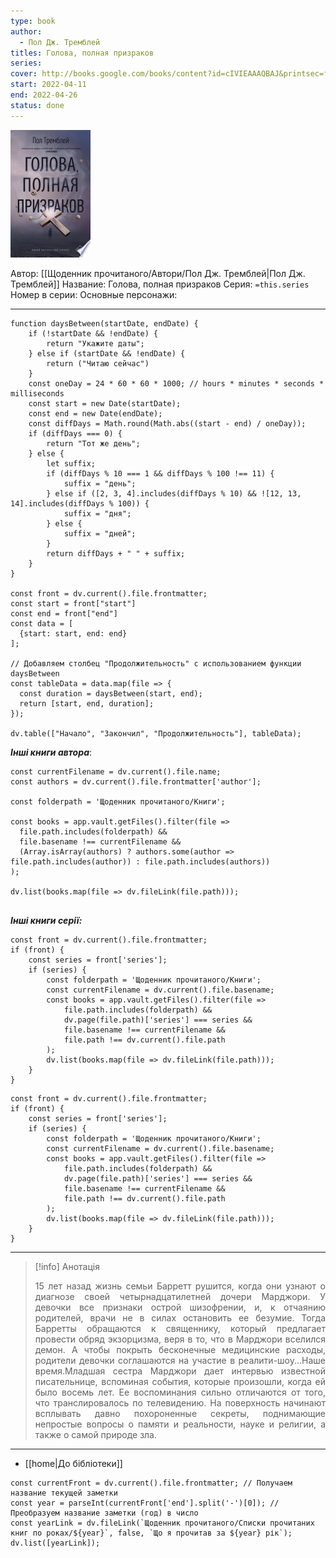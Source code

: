 ```yaml
---
type: book
author:
  - Пол Дж. Тремблей
titles: Голова, полная призраков
series:
cover: http://books.google.com/books/content?id=cIVIEAAAQBAJ&printsec=frontcover&img=1&zoom=1&edge=curl&source=gbs_api
start: 2022-04-11
end: 2022-04-26
status: done
---
```

![cover|150](media/cover!150-222.jpg)

Автор: [[Щоденник прочитаного/Автори/Пол Дж. Тремблей|Пол Дж. Тремблей]]
Название: Голова, полная призраков
Серия:  `=this.series`
Номер в серии:
Основные персонажи:

---
```dataviewjs
function daysBetween(startDate, endDate) {
	if (!startDate && !endDate) { 
		return "Укажите даты"; 
	} else if (startDate && !endDate) {
		return ("Читаю сейчас")
	}
	const oneDay = 24 * 60 * 60 * 1000; // hours * minutes * seconds * milliseconds
	const start = new Date(startDate);
	const end = new Date(endDate);
	const diffDays = Math.round(Math.abs((start - end) / oneDay));
	if (diffDays === 0) {
		return "Тот же день";   
	} else {
		let suffix;     
	    if (diffDays % 10 === 1 && diffDays % 100 !== 11) {
		    suffix = "день";     
	    } else if ([2, 3, 4].includes(diffDays % 10) && ![12, 13, 14].includes(diffDays % 100)) {
			suffix = "дня";     
		} else {       
			suffix = "дней";     
		}          
		return diffDays + " " + suffix;   
	} 
}  

const front = dv.current().file.frontmatter;
const start = front["start"]
const end = front["end"]
const data = [
  {start: start, end: end}
];

// Добавляем столбец "Продолжительность" с использованием функции daysBetween
const tableData = data.map(file => {
  const duration = daysBetween(start, end);
  return [start, end, duration];
});

dv.table(["Начало", "Закончил", "Продолжительность"], tableData);
```
***Інші книги автора***:
```dataviewjs
const currentFilename = dv.current().file.name;
const authors = dv.current().file.frontmatter['author'];

const folderpath = 'Щоденник прочитаного/Книги';

const books = app.vault.getFiles().filter(file =>
  file.path.includes(folderpath) &&
  file.basename !== currentFilename &&
  (Array.isArray(authors) ? authors.some(author => file.path.includes(author)) : file.path.includes(authors))
);

dv.list(books.map(file => dv.fileLink(file.path)));


```
***Інші книги серії:***
```dataviewjs
const front = dv.current().file.frontmatter;
if (front) {
	const series = front['series'];
	if (series) {
		const folderpath = 'Щоденник прочитаного/Книги';
		const currentFilename = dv.current().file.basename;
		const books = app.vault.getFiles().filter(file =>  
			file.path.includes(folderpath) && 
			dv.page(file.path)['series'] === series && 
			file.basename !== currentFilename &&
			file.path !== dv.current().file.path 
		);
		dv.list(books.map(file => dv.fileLink(file.path)));
	}
}

```

```dataviewjs
const front = dv.current().file.frontmatter;
if (front) {
	const series = front['series'];
	if (series) {
		const folderpath = 'Щоденник прочитаного/Книги';
		const currentFilename = dv.current().file.basename;
		const books = app.vault.getFiles().filter(file =>  
			file.path.includes(folderpath) && 
			dv.page(file.path)['series'] === series && 
			file.basename !== currentFilename &&
			file.path !== dv.current().file.path 
		);
		dv.list(books.map(file => dv.fileLink(file.path)));
	}
}

```

---
>[!info] Анотація
><p align="justify">15 лет назад жизнь семьи Барретт рушится, когда они узнают о диагнозе своей четырнадцатилетней дочери Марджори. У девочки все признаки острой шизофрении, и, к отчаянию родителей, врачи не в силах остановить ее безумие. Тогда Барретты обращаются к священнику, который предлагает провести обряд экзорцизма, веря в то, что в Марджори вселился демон. А чтобы покрыть бесконечные медицинские расходы, родители девочки соглашаются на участие в реалити-шоу...Наше время.Младшая сестра Марджори дает интервью известной писательнице, вспоминая события, которые произошли, когда ей было восемь лет. Ее воспоминания сильно отличаются от того, что транслировалось по телевидению. На поверхность начинают всплывать давно похороненные секреты, поднимающие непростые вопросы о памяти и реальности, науке и религии, а также о самой природе зла.</p>

___
- [[home|До бібліотеки]]
```dataviewjs
const currentFront = dv.current().file.frontmatter; // Получаем название текущей заметки
const year = parseInt(currentFront['end'].split('-')[0]); // Преобразуем название заметки (год) в число
const yearLink = dv.fileLink(`Щоденник прочитаного/Списки прочитаних книг по роках/${year}`, false, `Що я прочитав за ${year} рік`);
dv.list([yearLink]);
```